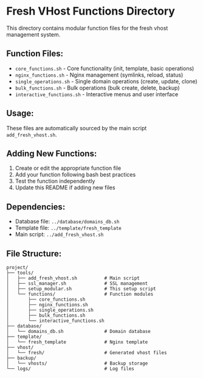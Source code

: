 # Fresh VHost Functions Directory

This directory contains modular function files for the fresh vhost management system.

## Function Files:

- `core_functions.sh` - Core functionality (init, template, basic operations)
- `nginx_functions.sh` - Nginx management (symlinks, reload, status)
- `single_operations.sh` - Single domain operations (create, update, clone)
- `bulk_functions.sh` - Bulk operations (bulk create, delete, backup)
- `interactive_functions.sh` - Interactive menus and user interface

## Usage:

These files are automatically sourced by the main script `add_fresh_vhost.sh`.

## Adding New Functions:

1. Create or edit the appropriate function file
2. Add your function following bash best practices
3. Test the function independently
4. Update this README if adding new files

## Dependencies:

- Database file: `../database/domains_db.sh`
- Template file: `../template/fresh_template`
- Main script: `../add_fresh_vhost.sh`

## File Structure:

```
project/
├── tools/
│   ├── add_fresh_vhost.sh          # Main script
│   ├── ssl_manager.sh              # SSL management
│   ├── setup_modular.sh            # This setup script
│   └── functions/                  # Function modules
│       ├── core_functions.sh
│       ├── nginx_functions.sh
│       ├── single_operations.sh
│       ├── bulk_functions.sh
│       └── interactive_functions.sh
├── database/
│   └── domains_db.sh               # Domain database
├── template/
│   └── fresh_template              # Nginx template
├── vhost/
│   └── fresh/                      # Generated vhost files
├── backup/
│   └── vhosts/                     # Backup storage
└── logs/                           # Log files
```
